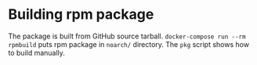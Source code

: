 # Building rpm package

The package is built from GitHub source tarball. `docker-compose run --rm
rpmbuild` puts rpm package in `noarch/` directory. The `pkg` script shows how to
build manually.
